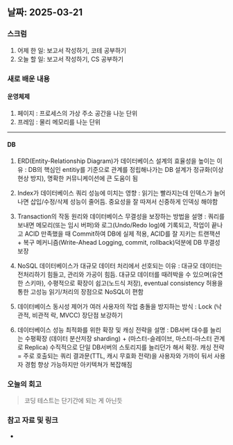 ## 날짜: 2025-03-21

### 스크럼
1. 어제 한 일: 보고서 작성하기, 코테 공부하기
2. 오늘 할 일: 보고서 작성하기, CS 공부하기

### 새로 배운 내용
#### 운영체제
1. 페이지 : 프로세스의 가상 주소 공간을 나눈 단위
2. 프레임 : 물리 메모리를 나눈 단위
---
#### DB
1. ERD(Entity-Relationship Diagram)가 데이터베이스 설계의 효율성을 높이는 이유 : DB의 핵심인 entitiy를 기준으로 관계를 정립해나가는 DB 설계가 정규화(이상현상 방지), 명확한 커뮤니케이션에 큰 도움이 됨

2. Index가 데이터베이스 쿼리 성능에 미치는 영향 : 읽기는 빨라지는데 인덱스가 늘어나면 삽입/수정/삭제 성능이 줄어듬. 중요성을 잘 따져서 신중하게 인덱싱 해야함

3. Transaction의 작동 원리와 데이터베이스 무결성을 보장하는 방법을 설명 : 쿼리를 보내면 메모리(또는 임시 버퍼)와 로그(Undo/Redo log)에 기록되고, 작업이 끝나고 ACID 만족했을 때 Commit하여 DB에 실제 적용, ACID를 잘 지키는 트랜잭션 + 복구 메커니즘(Write-Ahead Logging, commit, rollback)덕분에 DB 무결성 보장

4. NoSQL 데이터베이스가 대규모 데이터 처리에서 선호되는 이유 : 대규모 데이터는 전처리하기 힘들고, 관리와 가공이 힘듬. 대규모 데이터를 때려박을 수 있으며(유연한 스키마), 수평적으로 확장이 쉽고(노드식 저장), eventual consistency 허용을 통한 고성능 읽기/처리의 장점으로 NoSQL이 편함

5. 데이터베이스 동시성 제어가 여러 사용자의 작업 충돌을 방지하는 방식 : Lock (낙관적, 비관적 락, MVCC) 장단점 보강하기

6. 데이터베이스 성능 최적화를 위한 확장 및 캐싱 전략을 설명 : DB서버 대수를 늘리는 수평확장 (데이터 분산저장 sharding) + (마스터-슬레이브, 마스터-마스터 관계로 Replica) 수직적으로 단일 DB서버의 스토리지를 늘리던가 해서 확장. 캐싱 전략 = 주로 호출되는 쿼리 결과문(TTL, 캐시 무효화 전략)을 사용자와 가까이 둬서 사용자 경험 향상 가능하지만 아키텍쳐가 복잡해짐

### 오늘의 회고
> 코딩 테스트는 단기간에 되는 게 아닌듯

### 참고 자료 및 링크
- 